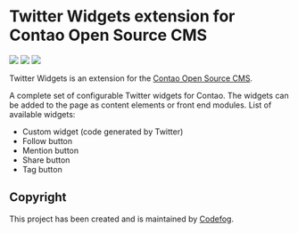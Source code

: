 # Twitter Widgets extension for Contao Open Source CMS

![](https://img.shields.io/packagist/v/codefog/contao-twitter_widgets.svg)
![](https://img.shields.io/packagist/l/codefog/contao-twitter_widgets.svg)
![](https://img.shields.io/packagist/dt/codefog/contao-twitter_widgets.svg)

Twitter Widgets is an extension for the [Contao Open Source CMS](https://contao.org).

A complete set of configurable Twitter widgets for Contao. The widgets can be added to the page as content elements or 
front end modules. List of available widgets:

* Custom widget (code generated by Twitter)
* Follow button
* Mention button
* Share button
* Tag button

## Copyright

This project has been created and is maintained by [Codefog](https://codefog.pl).
